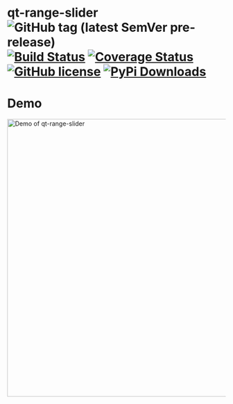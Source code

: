 # qt-range-slider ![GitHub tag (latest SemVer pre-release)](https://img.shields.io/github/v/tag/introkun/qt-range-slider) [![Build Status](https://github.com/introkun/qt-range-slider/workflows/CI/badge.svg)](https://github.com/introkun/qt-range-slider/actions?query=workflow%3ACI) [![Coverage Status](https://coveralls.io/repos/github/introkun/qt-range-slider/badge.svg?branch=main&dummy=unused)](https://coveralls.io/github/introkun/qt-range-slider?branch=main) [![GitHub license](https://img.shields.io/github/license/introkun/qt-range-slider.svg)](https://github.com/introkun/qt-range-slider/blob/main/LICENSE) [![PyPi Downloads](https://img.shields.io/pypi/dm/qt-range-slider)](https://pypi.org/project/qt-range-slider/)

# Demo
<img src="assets/demo.png" alt="Demo of qt-range-slider" style="width: 640px;"/>

